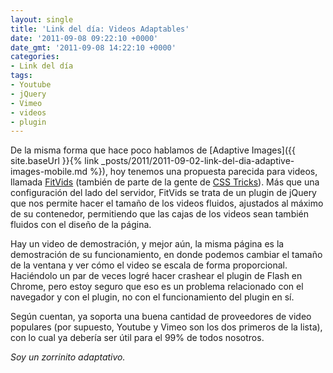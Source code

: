 ```yaml
---
layout: single
title: 'Link del día: Videos Adaptables'
date: '2011-09-08 09:22:10 +0000'
date_gmt: '2011-09-08 14:22:10 +0000'
categories:
- Link del día
tags:
- Youtube
- jQuery
- Vimeo
- videos
- plugin
---
```


De la misma forma que hace poco hablamos de [Adaptive Images]({{ site.baseUrl }}{% link _posts/2011/2011-09-02-link-del-dia-adaptive-images-mobile.md %}), hoy tenemos una propuesta parecida para videos, llamada [FitVids](http://fitvidsjs.com/) (también de parte de la gente de [CSS Tricks](http://css-tricks.com/14103-fitvids-js/)). Más que una configuración del lado del servidor, FitVids se trata de un plugin de jQuery que nos permite hacer el tamaño de los videos fluidos, ajustados al máximo de su contenedor, permitiendo que las cajas de los videos sean también fluidos con el diseño de la página.

Hay un video de demostración, y mejor aún, la misma página es la demostración de su funcionamiento, en donde podemos cambiar el tamaño de la ventana y ver cómo el video se escala de forma proporcional. Haciéndolo un par de veces logré hacer crashear el plugin de Flash en Chrome, pero estoy seguro que eso es un problema relacionado con el navegador y con el plugin, no con el funcionamiento del plugin en sí.

Según cuentan, ya soporta una buena cantidad de proveedores de video populares (por supuesto, Youtube y Vimeo son los dos primeros de la lista), con lo cual ya debería ser útil para el 99% de todos nosotros.

_Soy un zorrinito adaptativo._
